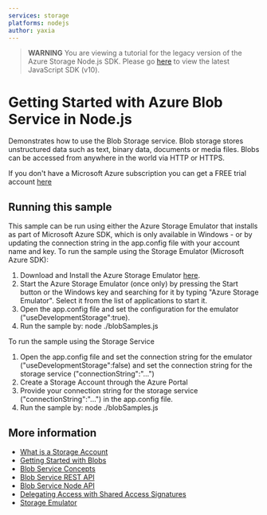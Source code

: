 ```yaml
---
services: storage
platforms: nodejs
author: yaxia
---
```


> **WARNING** 
> You are viewing a tutorial for the legacy version of the Azure Storage Node.js SDK. Please go [here](https://github.com/Azure-Samples/azure-storage-js-v10-quickstart) to view the latest JavaScript SDK (v10).

# Getting Started with Azure Blob Service in Node.js

Demonstrates how to use the Blob Storage service.
Blob storage stores unstructured data such as text, binary data, documents or media files.
Blobs can be accessed from anywhere in the world via HTTP or HTTPS.

If you don't have a Microsoft Azure subscription you can
get a FREE trial account [here](http://go.microsoft.com/fwlink/?LinkId=330212)

## Running this sample

This sample can be run using either the Azure Storage Emulator that installs as part of Microsoft Azure SDK, which is only available in Windows - or by
updating the connection string in the app.config file with your account name and key.
To run the sample using the Storage Emulator (Microsoft Azure SDK):

1. Download and Install the Azure Storage Emulator [here](http://azure.microsoft.com/en-us/downloads/).
2. Start the Azure Storage Emulator (once only) by pressing the Start button or the Windows key and searching for it by typing "Azure Storage Emulator". Select it from the list of applications to start it.
3. Open the app.config file and set the configuration for the emulator ("useDevelopmentStorage":true).
4. Run the sample by: node ./blobSamples.js

To run the sample using the Storage Service

1. Open the app.config file and set the connection string for the emulator ("useDevelopmentStorage":false) and set the connection string for the storage service ("connectionString":"...")
2. Create a Storage Account through the Azure Portal
3. Provide your connection string for the storage service ("connectionString":"...") in the app.config file. 
4. Run the sample by: node ./blobSamples.js

## More information
- [What is a Storage Account](http://azure.microsoft.com/en-us/documentation/articles/storage-whatis-account/)
- [Getting Started with Blobs](https://azure.microsoft.com/en-us/documentation/articles/storage-nodejs-how-to-use-blob-storage/)
- [Blob Service Concepts](http://msdn.microsoft.com/en-us/library/dd179376.aspx)
- [Blob Service REST API](http://msdn.microsoft.com/en-us/library/dd135733.aspx)
- [Blob Service Node API](http://azure.github.io/azure-storage-node/BlobService.html)
- [Delegating Access with Shared Access Signatures](http://azure.microsoft.com/en-us/documentation/articles/storage-dotnet-shared-access-signature-part-1/)
- [Storage Emulator](https://azure.microsoft.com/en-us/documentation/articles/storage-use-emulator/)
